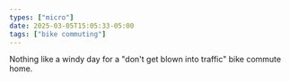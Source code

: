 ```yaml
---
types: ["micro"]
date: 2025-03-05T15:05:33-05:00
tags: ["bike commuting"]
---
```

Nothing like a windy day for a "don't get blown into traffic" bike commute home.
